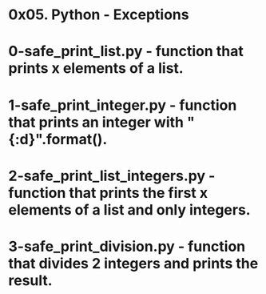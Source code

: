 # 0x05. Python - Exceptions
# 0-safe_print_list.py - function that prints x elements of a list.
# 1-safe_print_integer.py - function that prints an integer with "{:d}".format().
# 2-safe_print_list_integers.py - function that prints the first x elements of a list and only integers.
# 3-safe_print_division.py - function that divides 2 integers and prints the result.

